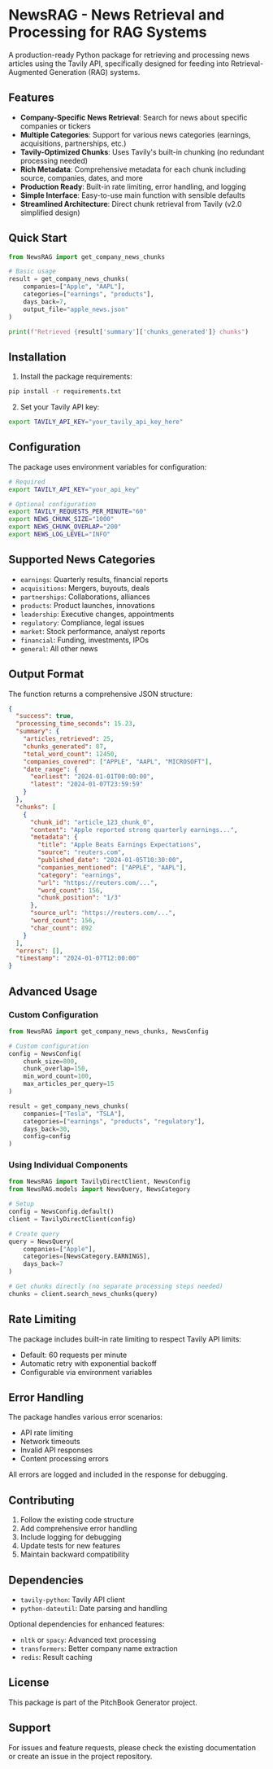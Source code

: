 # NewsRAG - News Retrieval and Processing for RAG Systems

A production-ready Python package for retrieving and processing news articles using the Tavily API, specifically designed for feeding into Retrieval-Augmented Generation (RAG) systems.

## Features

- **Company-Specific News Retrieval**: Search for news about specific companies or tickers  
- **Multiple Categories**: Support for various news categories (earnings, acquisitions, partnerships, etc.)
- **Tavily-Optimized Chunks**: Uses Tavily's built-in chunking (no redundant processing needed)
- **Rich Metadata**: Comprehensive metadata for each chunk including source, companies, dates, and more
- **Production Ready**: Built-in rate limiting, error handling, and logging
- **Simple Interface**: Easy-to-use main function with sensible defaults
- **Streamlined Architecture**: Direct chunk retrieval from Tavily (v2.0 simplified design)

## Quick Start

```python
from NewsRAG import get_company_news_chunks

# Basic usage
result = get_company_news_chunks(
    companies=["Apple", "AAPL"],
    categories=["earnings", "products"],
    days_back=7,
    output_file="apple_news.json"
)

print(f"Retrieved {result['summary']['chunks_generated']} chunks")
```

## Installation

1. Install the package requirements:
```bash
pip install -r requirements.txt
```

2. Set your Tavily API key:
```bash
export TAVILY_API_KEY="your_tavily_api_key_here"
```

## Configuration

The package uses environment variables for configuration:

```bash
# Required
export TAVILY_API_KEY="your_api_key"

# Optional configuration
export TAVILY_REQUESTS_PER_MINUTE="60"
export NEWS_CHUNK_SIZE="1000"
export NEWS_CHUNK_OVERLAP="200"
export NEWS_LOG_LEVEL="INFO"
```

## Supported News Categories

- `earnings`: Quarterly results, financial reports
- `acquisitions`: Mergers, buyouts, deals  
- `partnerships`: Collaborations, alliances
- `products`: Product launches, innovations
- `leadership`: Executive changes, appointments
- `regulatory`: Compliance, legal issues
- `market`: Stock performance, analyst reports
- `financial`: Funding, investments, IPOs
- `general`: All other news

## Output Format

The function returns a comprehensive JSON structure:

```json
{
  "success": true,
  "processing_time_seconds": 15.23,
  "summary": {
    "articles_retrieved": 25,
    "chunks_generated": 87,
    "total_word_count": 12450,
    "companies_covered": ["APPLE", "AAPL", "MICROSOFT"],
    "date_range": {
      "earliest": "2024-01-01T00:00:00",
      "latest": "2024-01-07T23:59:59"
    }
  },
  "chunks": [
    {
      "chunk_id": "article_123_chunk_0",
      "content": "Apple reported strong quarterly earnings...",
      "metadata": {
        "title": "Apple Beats Earnings Expectations",
        "source": "reuters.com",
        "published_date": "2024-01-05T10:30:00",
        "companies_mentioned": ["APPLE", "AAPL"],
        "category": "earnings",
        "url": "https://reuters.com/...",
        "word_count": 156,
        "chunk_position": "1/3"
      },
      "source_url": "https://reuters.com/...",
      "word_count": 156,
      "char_count": 892
    }
  ],
  "errors": [],
  "timestamp": "2024-01-07T12:00:00"
}
```

## Advanced Usage

### Custom Configuration

```python
from NewsRAG import get_company_news_chunks, NewsConfig

# Custom configuration
config = NewsConfig(
    chunk_size=800,
    chunk_overlap=150,
    min_word_count=100,
    max_articles_per_query=15
)

result = get_company_news_chunks(
    companies=["Tesla", "TSLA"],
    categories=["earnings", "products", "regulatory"],
    days_back=30,
    config=config
)
```

### Using Individual Components

```python
from NewsRAG import TavilyDirectClient, NewsConfig
from NewsRAG.models import NewsQuery, NewsCategory

# Setup
config = NewsConfig.default()
client = TavilyDirectClient(config)

# Create query
query = NewsQuery(
    companies=["Apple"],
    categories=[NewsCategory.EARNINGS],
    days_back=7
)

# Get chunks directly (no separate processing steps needed)
chunks = client.search_news_chunks(query)
```

## Rate Limiting

The package includes built-in rate limiting to respect Tavily API limits:
- Default: 60 requests per minute
- Automatic retry with exponential backoff
- Configurable via environment variables

## Error Handling

The package handles various error scenarios:
- API rate limiting
- Network timeouts
- Invalid API responses
- Content processing errors

All errors are logged and included in the response for debugging.

## Contributing

1. Follow the existing code structure
2. Add comprehensive error handling
3. Include logging for debugging
4. Update tests for new features
5. Maintain backward compatibility

## Dependencies

- `tavily-python`: Tavily API client
- `python-dateutil`: Date parsing and handling

Optional dependencies for enhanced features:
- `nltk` or `spacy`: Advanced text processing
- `transformers`: Better company name extraction
- `redis`: Result caching

## License

This package is part of the PitchBook Generator project.

## Support

For issues and feature requests, please check the existing documentation or create an issue in the project repository.
